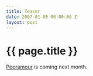 ```yaml
---
title: Teaser
date: 2007-01-05 00:00:00 Z
layout: post
---
```


{{ page.title }}
================

[Peeramour](http://www.peeramour.com/) is coming next month.
